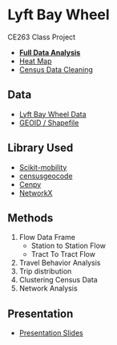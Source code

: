 # Lyft Bay Wheel
CE263 Class Project

- **[Full Data Analysis](https://github.com/6shun/Lyft-BayWheel/blob/master/BayWheel.ipynb)**
- [Heat Map](https://github.com/6shun/Lyft-BayWheel/blob/master/heatmap.ipynb)
- [Census Data Cleaning](https://github.com/6shun/Lyft-BayWheel/blob/master/census_data_cleaning.ipynb)

## Data
- [Lyft Bay Wheel Data](https://www.lyft.com/bikes/bay-wheels/system-data)
- [GEOID / Shapefile](https://www.census.gov/cgi-bin/geo/shapefiles/index.php?year=2021&layergroup=Census+Tracts)

## Library Used
- [Scikit-mobility](https://scikit-mobility.github.io/scikit-mobility/index.html)
- [censusgeocode](https://pypi.org/project/censusgeocode/)
- [Cenpy](http://cenpy-devs.github.io/cenpy/index.html)
- [NetworkX](https://networkx.org/)

## Methods
1. Flow Data Frame
    - Station to Station Flow
    - Tract To Tract Flow
2. Travel Behavior Analysis
3. Trip distribution
4. Clustering Census Data
5. Network Analysis

## Presentation
- [Presentation Slides](https://github.com/6shun/Lyft-BayWheel/blob/master/Presentation.pdf)
